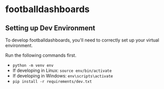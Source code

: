 # footballdashboards

## Setting up Dev Environment
To develop footballdashboards, you'll need to correctly set up your virtual environment.

Run the following commands first.
- `python -m venv env`
- If developing in Linux: `source env/bin/activate`
- If developing in Windows: `env\scripts\activate`
- `pip install -r requirements/dev.txt`
